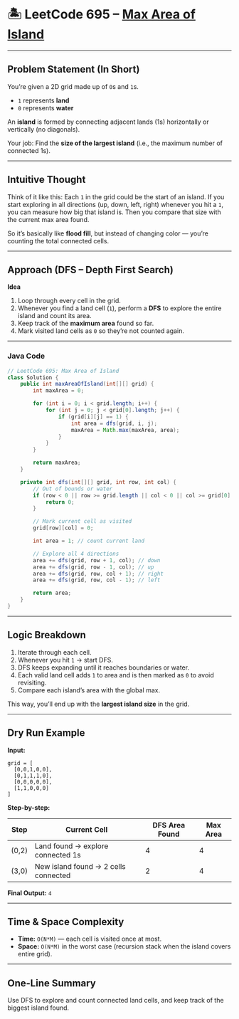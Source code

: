 
# 🏝️ LeetCode 695 – [Max Area of Island](https://leetcode.com/problems/max-area-of-island/)

---

## Problem Statement (In Short)

You’re given a 2D grid made up of `0`s and `1`s.

* `1` represents **land**
* `0` represents **water**

An **island** is formed by connecting adjacent lands (1s) horizontally or vertically (no diagonals).

Your job:
Find the **size of the largest island** (i.e., the maximum number of connected 1s).

---

## Intuitive Thought

Think of it like this:
Each `1` in the grid could be the start of an island.
If you start exploring in all directions (up, down, left, right) whenever you hit a `1`, you can measure how big that island is.
Then you compare that size with the current max area found.

So it’s basically like **flood fill**, but instead of changing color — you’re counting the total connected cells.

---

## Approach (DFS – Depth First Search)

**Idea**

1. Loop through every cell in the grid.
2. Whenever you find a land cell (`1`), perform a **DFS** to explore the entire island and count its area.
3. Keep track of the **maximum area** found so far.
4. Mark visited land cells as `0` so they’re not counted again.

---

### Java Code

```java
// LeetCode 695: Max Area of Island
class Solution {
    public int maxAreaOfIsland(int[][] grid) {
        int maxArea = 0;

        for (int i = 0; i < grid.length; i++) {
            for (int j = 0; j < grid[0].length; j++) {
                if (grid[i][j] == 1) {
                    int area = dfs(grid, i, j);
                    maxArea = Math.max(maxArea, area);
                }
            }
        }

        return maxArea;
    }

    private int dfs(int[][] grid, int row, int col) {
        // Out of bounds or water
        if (row < 0 || row >= grid.length || col < 0 || col >= grid[0].length || grid[row][col] == 0) {
            return 0;
        }

        // Mark current cell as visited
        grid[row][col] = 0;

        int area = 1; // count current land

        // Explore all 4 directions
        area += dfs(grid, row + 1, col); // down
        area += dfs(grid, row - 1, col); // up
        area += dfs(grid, row, col + 1); // right
        area += dfs(grid, row, col - 1); // left

        return area;
    }
}
```

---

## Logic Breakdown

1. Iterate through each cell.
2. Whenever you hit `1` → start DFS.
3. DFS keeps expanding until it reaches boundaries or water.
4. Each valid land cell adds `1` to area and is then marked as `0` to avoid revisiting.
5. Compare each island’s area with the global max.

This way, you’ll end up with the **largest island size** in the grid.

---

## Dry Run Example

**Input:**

```
grid = [
  [0,0,1,0,0],
  [0,1,1,1,0],
  [0,0,0,0,0],
  [1,1,0,0,0]
]
```

**Step-by-step:**

| Step  | Current Cell                         | DFS Area Found | Max Area |
| ----- | ------------------------------------ | -------------- | -------- |
| (0,2) | Land found → explore connected 1s    | 4              | 4        |
| (3,0) | New island found → 2 cells connected | 2              | 4        |

**Final Output:** `4`

---

## Time & Space Complexity

* **Time:** `O(N*M)` — each cell is visited once at most.
* **Space:** `O(N*M)` in the worst case (recursion stack when the island covers entire grid).

---

## One-Line Summary

Use DFS to explore and count connected land cells, and keep track of the biggest island found.

